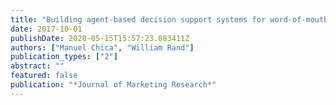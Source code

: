 ```yaml
---
title: "Building agent-based decision support systems for word-of-mouth programs. A freemium application"
date: 2017-10-01
publishDate: 2020-05-15T15:57:23.083411Z
authors: ["Manuel Chica", "William Rand"]
publication_types: ["2"]
abstract: ""
featured: false
publication: "*Journal of Marketing Research*"
---
```


